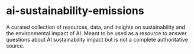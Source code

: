 # ai-sustainability-emissions
A curated collection of resources, data, and insights on sustainability and the environmental impact of AI.
Meant to be used as a resource to answer questions about AI sustainability impact but is not a complete authoritative source.

